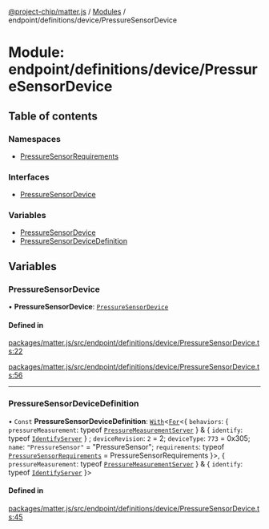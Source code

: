 [@project-chip/matter.js](../README.md) / [Modules](../modules.md) / endpoint/definitions/device/PressureSensorDevice

# Module: endpoint/definitions/device/PressureSensorDevice

## Table of contents

### Namespaces

- [PressureSensorRequirements](endpoint_definitions_device_PressureSensorDevice.PressureSensorRequirements.md)

### Interfaces

- [PressureSensorDevice](../interfaces/endpoint_definitions_device_PressureSensorDevice.PressureSensorDevice.md)

### Variables

- [PressureSensorDevice](endpoint_definitions_device_PressureSensorDevice.md#pressuresensordevice)
- [PressureSensorDeviceDefinition](endpoint_definitions_device_PressureSensorDevice.md#pressuresensordevicedefinition)

## Variables

### PressureSensorDevice

• **PressureSensorDevice**: [`PressureSensorDevice`](../interfaces/endpoint_definitions_device_PressureSensorDevice.PressureSensorDevice.md)

#### Defined in

[packages/matter.js/src/endpoint/definitions/device/PressureSensorDevice.ts:22](https://github.com/project-chip/matter.js/blob/904d0c9b952b91f28a21803759c5e5c66ee4d272/packages/matter.js/src/endpoint/definitions/device/PressureSensorDevice.ts#L22)

[packages/matter.js/src/endpoint/definitions/device/PressureSensorDevice.ts:56](https://github.com/project-chip/matter.js/blob/904d0c9b952b91f28a21803759c5e5c66ee4d272/packages/matter.js/src/endpoint/definitions/device/PressureSensorDevice.ts#L56)

___

### PressureSensorDeviceDefinition

• `Const` **PressureSensorDeviceDefinition**: [`With`](node_export._internal_.md#with)\<[`For`](behavior_cluster_export._internal_.EndpointType.md#for)\<\{ `behaviors`: \{ `pressureMeasurement`: typeof [`PressureMeasurementServer`](../classes/behavior_definitions_pressure_measurement_export.PressureMeasurementServer.md)  } & \{ `identify`: typeof [`IdentifyServer`](behavior_definitions_identify_export.IdentifyServer.md)  } ; `deviceRevision`: ``2`` = 2; `deviceType`: ``773`` = 0x305; `name`: ``"PressureSensor"`` = "PressureSensor"; `requirements`: typeof [`PressureSensorRequirements`](endpoint_definitions_device_PressureSensorDevice.PressureSensorRequirements.md) = PressureSensorRequirements }\>, \{ `pressureMeasurement`: typeof [`PressureMeasurementServer`](../classes/behavior_definitions_pressure_measurement_export.PressureMeasurementServer.md)  } & \{ `identify`: typeof [`IdentifyServer`](behavior_definitions_identify_export.IdentifyServer.md)  }\>

#### Defined in

[packages/matter.js/src/endpoint/definitions/device/PressureSensorDevice.ts:45](https://github.com/project-chip/matter.js/blob/904d0c9b952b91f28a21803759c5e5c66ee4d272/packages/matter.js/src/endpoint/definitions/device/PressureSensorDevice.ts#L45)

